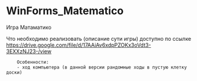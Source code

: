 # WinForms_Matematico
Игра Матаматико

Что необходимо реализовать (описание сути игры) доступно по ссылке https://drive.google.com/file/d/17AAiAv6xdpPZOKx3oVdt3-3EXXzNJ23-/view 

        Особенности:
        - ход компьютера (в данной версии рандомные ходы в пустую клетку доски)